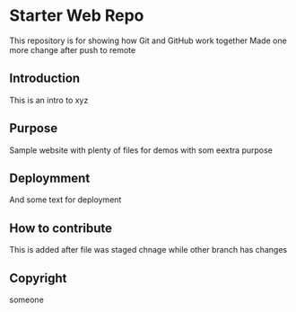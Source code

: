 # Starter Web Repo

This repository is for showing how Git and GitHub work together
Made one more change after push to remote

## Introduction

This is an intro to xyz

## Purpose

Sample website with plenty of files for demos with som eextra purpose

## Deploymment

And some text for deployment

## How to contribute

This is added after file was staged
chnage while other branch has changes

## Copyright
someone